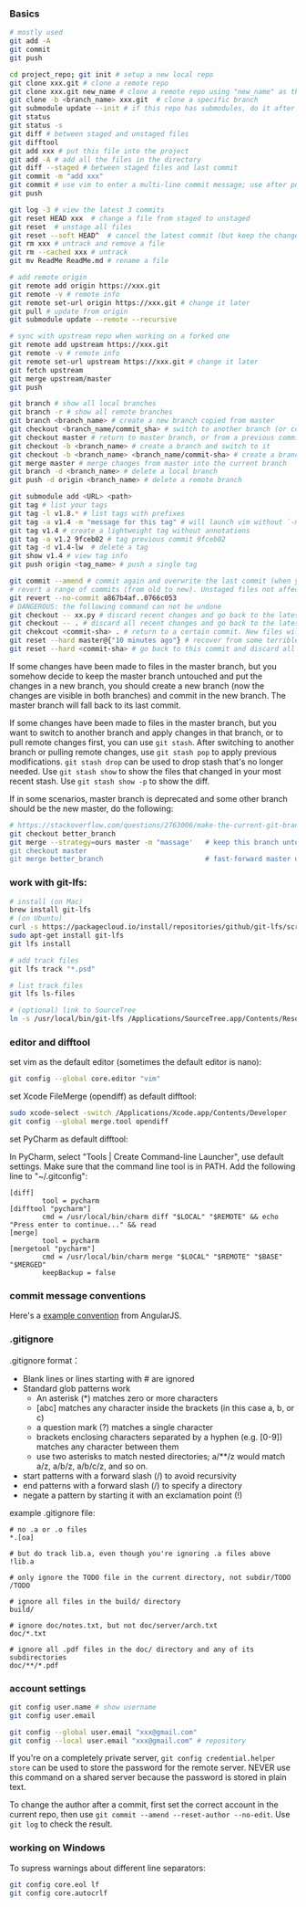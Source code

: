 ### Basics
```sh
# mostly used
git add -A
git commit
git push

cd project_repo; git init # setup a new local repo
git clone xxx.git # clone a remote repo
git clone xxx.git new_name # clone a remote repo using "new_name" as the folder name
git clone -b <branch_name> xxx.git  # clone a specific branch
git submodule update --init # if this repo has submodules, do it after cloning or use "git clone --recursive"
git status
git status -s
git diff # between staged and unstaged files
git difftool
git add xxx # put this file into the project
git add -A # add all the files in the directory
git diff --staged # between staged files and last commit
git commit -m "add xxx"
git commit # use vim to enter a multi-line commit message; use after pull and fix a conflict
git push

git log -3 # view the latest 3 commits
git reset HEAD xxx  # change a file from staged to unstaged
git reset  # unstage all files
git reset --soft HEAD^  # cancel the latest commit (but keep the changes)
git rm xxx # untrack and remove a file
git rm --cached xxx # untrack
git mv ReadMe ReadMe.md # rename a file

# add remote origin
git remote add origin https://xxx.git
git remote -v # remote info
git remote set-url origin https://xxx.git # change it later
git pull # update from origin
git submodule update --remote --recursive

# sync with upstream repo when working on a forked one
git remote add upstream https://xxx.git
git remote -v # remote info
git remote set-url upstream https://xxx.git # change it later
git fetch upstream
git merge upstream/master
git push

git branch # show all local branches
git branch -r # show all remote branches
git branch <branch_name> # create a new branch copied from master
git checkout <branch_name/commit_sha> # switch to another branch (or commit)
git checkout master # return to master branch, or from a previous commit
git checkout -b <branch_name> # create a branch and switch to it
git checkout -b <branch_name> <branch_name/commit-sha> # create a branch based on another branch or a previous commit
git merge master # merge changes from master into the current branch
git branch -d <branch_name> # delete a local branch
git push -d origin <branch_name> # delete a remote branch

git submodule add <URL> <path>
git tag # list your tags
git tag -l v1.8.* # list tags with prefixes
git tag -a v1.4 -m "message for this tag" # will launch vim without `-m`
git tag v1.4 # create a lightweight tag without annotations
git tag -a v1.2 9fceb02 # tag previous commit 9fceb02
git tag -d v1.4-lw  # delete a tag
git show v1.4 # view tag info
git push origin <tag_name> # push a single tag

git commit --amend # commit again and overwrite the last commit (when you commit too early)
# revert a range of commits (from old to new). Unstaged files not affected by these commits will remain untouched
git revert --no-commit a867b4af..0766c053 
# DANGEROUS: the following command can not be undone
git checkout -- xx.py # discard recent changes and go back to the latest commit
git checkout -- . # discard all recent changes and go back to the latest commit
git chekcout <commit-sha> . # return to a certain commit. New files will remain untouched but unstaged modificatoins will be lost
git reset --hard master@{"10 minutes ago"} # recover from some terrible mistake
git reset --hard <commit-sha> # go back to this commit and discard all following changes
```
If some changes have been made to files in the master branch, but you somehow decide to keep the master branch untouched and put the changes in a new branch, you should create a new branch (now the changes are visible in both branches) and commit in the new branch. The master branch will fall back to its last commit.

If some changes have been made to files in the master branch, but you want to switch to another branch and apply changes in that branch, or to pull remote changes first, you can use `git stash`. After switching to another branch or pulling remote changes, use `git stash pop` to apply previous modifications. `git stash drop` can be used to drop stash that's no longer needed. Use `git stash show` to show the files that changed in your most recent stash. Use `git stash show -p` to show the diff.

If in some scenarios, master branch is deprecated and some other branch should be the new master, do the following:
```sh
# https://stackoverflow.com/questions/2763006/make-the-current-git-branch-a-master-branch
git checkout better_branch
git merge --strategy=ours master -m "massage'   # keep this branch untouched, but record a merge
git checkout master
git merge better_branch                         # fast-forward master up to the merge
```
### work with git-lfs:
```sh
# install (on Mac)
brew install git-lfs
# (on Ubuntu)
curl -s https://packagecloud.io/install/repositories/github/git-lfs/script.deb.sh | sudo bash
sudo apt-get install git-lfs
git lfs install

# add track files
git lfs track "*.psd"

# list track files
git lfs ls-files

# (optional) link to SourceTree
ln -s /usr/local/bin/git-lfs /Applications/SourceTree.app/Contents/Resources/git_local/bin
```
### editor and difftool
set vim as the default editor (sometimes the default editor is nano):
```sh
git config --global core.editor "vim"
```
set Xcode FileMerge (opendiff) as default difftool:
```sh
sudo xcode-select -switch /Applications/Xcode.app/Contents/Developer
git config --global merge.tool opendiff
```
set PyCharm as default difftool: 

In PyCharm, select "Tools | Create Command-line Launcher", use default settings. Make sure that the command line tool is in PATH. Add the following line to "~/.gitconfig":
```
[diff]
        tool = pycharm
[difftool "pycharm"]
        cmd = /usr/local/bin/charm diff "$LOCAL" "$REMOTE" && echo "Press enter to continue..." && read
[merge]
        tool = pycharm
[mergetool "pycharm"]
        cmd = /usr/local/bin/charm merge "$LOCAL" "$REMOTE" "$BASE" "$MERGED"
        keepBackup = false
```

### commit message conventions
Here's a [example convention](https://gist.github.com/stephenparish/9941e89d80e2bc58a153) from AngularJS.

### .gitignore
.gitignore format：

* Blank lines or lines starting with \# are ignored
* Standard glob patterns work
  * An asterisk (\*) matches zero or more characters
  * [abc] matches any character inside the brackets (in this case a, b, or c)
  * a question mark (?) matches a single character
  * brackets enclosing characters separated by a hyphen (e.g. [0-9]) matches any character between them
  * use two asterisks to match nested directories; a/\*\*/z would match a/z, a/b/z, a/b/c/z, and so on.
* start patterns with a forward slash (/) to avoid recursivity
* end patterns with a forward slash (/) to specify a directory
* negate a pattern by starting it with an exclamation point (!)

example .gitignore file:
```
# no .a or .o files
*.[oa]

# but do track lib.a, even though you're ignoring .a files above
!lib.a

# only ignore the TODO file in the current directory, not subdir/TODO
/TODO

# ignore all files in the build/ directory
build/

# ignore doc/notes.txt, but not doc/server/arch.txt
doc/*.txt

# ignore all .pdf files in the doc/ directory and any of its subdirectories
doc/**/*.pdf
```
### account settings
```sh
git config user.name # show username
git config user.email

git config --global user.email "xxx@gmail.com"
git config --local user.email "xxx@gmail.com" # repository
```
If you're on a completely private server, `git config credential.helper store` can be used to store the password for the remote server. NEVER use this command on a shared server because the password is stored in plain text.

To change the author after a commit, first set the correct account in the current repo, then use `git commit --amend --reset-author --no-edit`. Use `git log` to check the result.

### working on Windows
To supress warnings about different line separators:
```sh
git config core.eol lf
git config core.autocrlf
```

